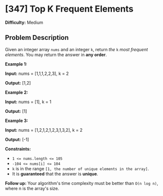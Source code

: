 # [347] Top K Frequent Elements

**Difficulty:** Medium

## Problem Description

Given an integer array `nums` and an integer `k`, return _the_ `k` _most frequent elements_. You may return the answer in **any order**.

**Example 1:**

**Input:** nums = \[1,1,1,2,2,3\], k = 2

**Output:** \[1,2\]

**Example 2:**

**Input:** nums = \[1\], k = 1

**Output:** \[1\]

**Example 3:**

**Input:** nums = \[1,2,1,2,1,2,3,1,3,2\], k = 2

**Output:** \[-1\]

**Constraints:**

*   `1 <= nums.length <= 105`
*   `-104 <= nums[i] <= 104`
*   `k` is in the range `[1, the number of unique elements in the array]`.
*   It is **guaranteed** that the answer is **unique**.

**Follow up:** Your algorithm's time complexity must be better than `O(n log n)`, where n is the array's size.